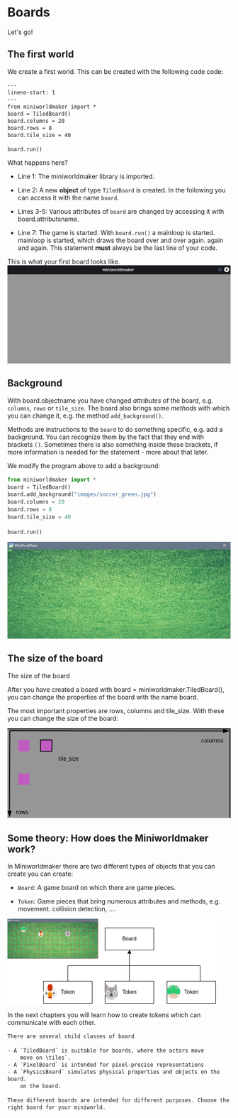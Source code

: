# Boards

Let's go!

## The first world

We create a first world. This can be created with the following code
code:

``` {code-block} python
---
lineno-start: 1
---
from miniworldmaker import *
board = TiledBoard()
board.columns = 20
board.rows = 8
board.tile_size = 40

board.run()
```

What happens here?

* Line 1: The miniworldmaker library is imported.

* Line 2: A new **object** of type `TiledBoard` is created. In the following you can access it with the name `board`.

* Lines 3-5: Various attributes of `board` are changed by accessing it with board.attributsname.

* Line 7: The game is started. With `board.run()` a mainloop is started.
    mainloop is started, which draws the board over and over again.
    again and again. This statement **must** always be the last line of your
    code.

This is what your first board looks like.
![First Miniworldmaker Example](../_images/first_board.png)

## Background

With board.objectname you have changed *attributes* of the board,
e.g. `columns`, `rows` or `tile_size`.
The board also brings some *methods* with which you can change it,
e.g. the method `add_background()`.

Methods are instructions to the `board` to do something specific, e.g. add a background.
You can recognize them by the fact that they end with brackets `()`. Sometimes there is also something inside these brackets,
if more information is needed for the statement - more about that later.

We modify the program above to add a background:

``` python
from miniworldmaker import *
board = TiledBoard()
board.add_background("images/soccer_green.jpg")
board.columns = 20
board.rows = 8
board.tile_size = 40

board.run()
```


![First Miniworldmaker Example](../_images/first.jpg)

## The size of the board

The size of the board

After you have created a board with board = miniworldmaker.TiledBoard(),
you can change the properties of the board with the name board.

The most important properties are rows, columns and tile_size.
With these you can change the size of the board:

![TiledBoard - rows and columns](../_images/tiled_board.png)

## Some theory: How does the Miniworldmaker work?

In Miniworldmaker there are two different types of objects that you can create
you can create:

* `Board`: A game board on which there are game pieces.

* `Token`: Game pieces that bring numerous attributes and methods, e.g. movement. collision detection, \....

<img class="autowidth" src="../_images/board_and_tokens.png" alt="Board and Tokens"/>

In the next chapters you will learn how to create tokens which can
communicate with each other.

``` {note}
There are several child classes of board

- A `TiledBoard` is suitable for boards, where the actors move
    move on \tiles`.
- A `PixelBoard` is intended for pixel-precise representations
- A `PhysicsBoard` simulates physical properties and objects on the board.
    on the board.

These different boards are intended for different purposes. Choose the right board for your miniworld.
```